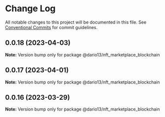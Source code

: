# Change Log

All notable changes to this project will be documented in this file.
See [Conventional Commits](https://conventionalcommits.org) for commit guidelines.

## 0.0.18 (2023-04-03)

**Note:** Version bump only for package @dario13/nft_marketplace_blockchain

## 0.0.17 (2023-04-01)

**Note:** Version bump only for package @dario13/nft_marketplace_blockchain

## 0.0.16 (2023-03-29)

**Note:** Version bump only for package @dario13/nft_marketplace_blockchain
